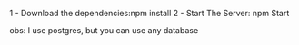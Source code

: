 1 - Download the dependencies:npm install
2 - Start The Server: npm Start

obs: I use postgres, but you can use any database
